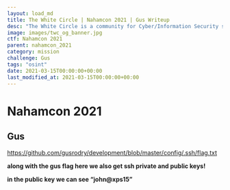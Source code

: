 ```yaml
---
layout: load_md
title: The White Circle | Nahamcon 2021 | Gus Writeup
desc: "The White Circle is a community for Cyber/Information Security students, enthusiasts and professionals. You can discuss anything related to Security, share your knowledge with others, get help when you need it and proceed further in your journey with amazing people from all over the world."
image: images/twc_og_banner.jpg
ctf: Nahamcon 2021
parent: nahamcon_2021
category: mission
challenge: Gus
tags: "osint"
date: 2021-03-15T00:00:00+00:00
last_modified_at: 2021-03-15T00:00:00+00:00
---
```


<h1 class="heading card-title white-text">Nahamcon 2021</h1>

## Gus

https://github.com/gusrodry/development/blob/master/config/.ssh/flag.txt

**along with the gus flag here we also get ssh private and public keys!**

**in the public key we can see “john@xps15”**


